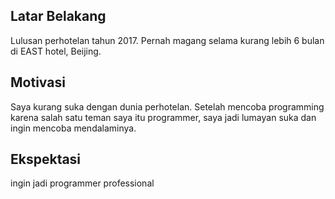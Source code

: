 [//]: # (Ceritakan sedikit tentang latar belakangmu seperti pendidikan terakhir atau pekerjaan sebelumnya)
## Latar Belakang
Lulusan perhotelan tahun 2017. Pernah magang selama kurang lebih 6 bulan di EAST hotel, Beijing.

[//]: # (Motivasi apa yang mendorongmu untuk ikut program coding bootcamp di Hacktiv8?)
## Motivasi
Saya kurang suka dengan dunia perhotelan. Setelah mencoba programming karena salah satu teman saya itu programmer,
saya jadi lumayan suka dan ingin mencoba mendalaminya.

[//]: # (Beri tahu kami, apa yang ingin kamu dapatkan di Hacktiv8 dan apa yang ingin kamu capai setelah lulus dari sini?)
## Ekspektasi
ingin jadi programmer professional

[//]: # (Apakah ada hal lain yang ingin disampaikan? Bila ada, kamu bebas untuk menuliskannya)
